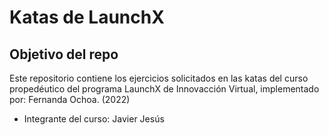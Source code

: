 # Katas de LaunchX

## Objetivo del repo

Este repositorio contiene los ejercicios solicitados en las katas del curso propedéutico del programa LaunchX de Innovacción Virtual, implementado por: Fernanda Ochoa. (2022)

- Integrante del curso: Javier Jesús
